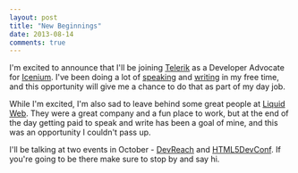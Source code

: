 ```yaml
---
layout: post
title: "New Beginnings"
date: 2013-08-14
comments: true
---
```


I'm excited to announce that I'll be joining [Telerik](http://telerik.com) as a Developer Advocate for [Icenium](http://icenium.com). I've been doing a lot of [speaking](/blog/archives/) and [writing](/speaking/) in my free time, and this opportunity will give me a chance to do that as part of my day job.

While I'm excited, I'm also sad to leave behind some great people at [Liquid Web](http://liquidweb.com). They were a great company and a fun place to work, but at the end of the day getting paid to speak and write has been a goal of mine, and this was an opportunity I couldn't pass up.

I'll be talking at two events in October - [DevReach](http://www.devreach.com/) and [HTML5DevConf](http://html5devconf.com/). If you're going to be there make sure to stop by and say hi.